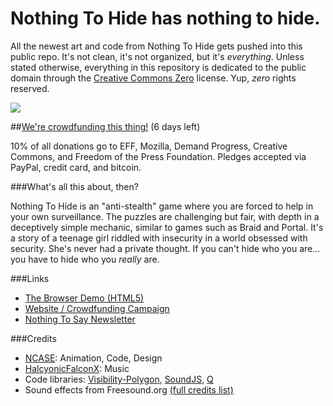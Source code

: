 Nothing To Hide has nothing to hide.
===

All the newest art and code from Nothing To Hide gets pushed into this public repo.
It's not clean, it's not organized, but it's *everything*.
Unless stated otherwise, everything in this repository is dedicated to the public domain through the
[Creative Commons Zero](http://creativecommons.org/publicdomain/zero/1.0/) license.
Yup, *zero* rights reserved.

![](http://i.imgur.com/zRonTm3.png)

##[We're crowdfunding this thing!](https://back.nothingtohide.cc) (6 days left)

10% of all donations go to EFF, Mozilla, Demand Progress, Creative Commons, and Freedom of the Press Foundation.
Pledges accepted via PayPal, credit card, and bitcoin.

###What's all this about, then?

Nothing To Hide is an "anti-stealth" game where you are forced to help in your own surveillance.
The puzzles are challenging but fair, with depth in a deceptively simple mechanic, similar to games such as Braid and Portal.
It's a story of a teenage girl riddled with insecurity in a world obsessed with security.
She's never had a private thought. If you can't hide who you are... you have to hide who you *really* are. 

###Links

* [The Browser Demo (HTML5)](http://demo.nothingtohide.cc/)
* [Website / Crowdfunding Campaign](http://back.nothingtohide.cc/)
* [Nothing To Say Newsletter](http://tinyletter.com/nothingtohide/letters)

###Credits

* [NCASE](http://www.ncase.me): Animation, Code, Design
* [HalcyonicFalconX](https://www.facebook.com/HalcyonicFalconX): Music
* Code libraries:
[Visibility-Polygon](https://code.google.com/p/visibility-polygon-js/),
[SoundJS](http://createjs.com/#!/SoundJS),
[Q](http://documentup.com/kriskowal/q/)
* Sound effects from Freesound.org [(full credits list)](https://gist.github.com/ncase/8936191)
